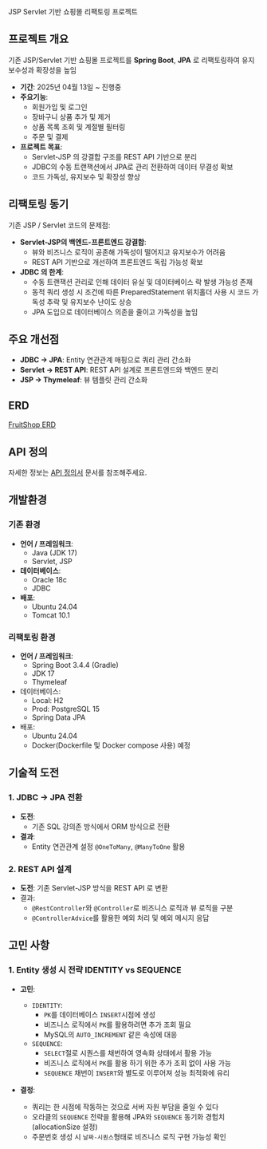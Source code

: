
JSP Servlet 기반 쇼핑몰 리팩토링 프로젝트

## 프로젝트 개요
기존 JSP/Servlet 기반 쇼핑몰 프로젝트를 **Spring Boot**, **JPA** 로 리팩토링하여 유지보수성과 확장성을 높임

- **기간**: 2025년 04월 13일 ~ 진행중
- **주요기능**:
	- 회원가입 및 로그인
	- 장바구니 상품 추가 및 제거
	- 상품 목록 조회 및 계절별 필터링
	- 주문 및 결제
- **프로젝트 목표**:
	- Servlet-JSP 의 강결합 구조를 REST API 기반으로 분리
	- JDBC의 수동 트랜잭션에서 JPA로 관리 전환하여 데이터 무결성 확보
	- 코드 가독성, 유지보수 및 확장성 향상


## 리팩토링 동기
기존 JSP / Servlet 코드의 문제점:

- **Servlet-JSP의 백엔드-프론트엔드 강결합**:
	- 뷰와 비즈니스 로직이 공존해 가독성이 떨어지고 유지보수가 어려움
	- REST API 기반으로 개선하여 프론트엔드 독립 가능성 확보
- **JDBC 의 한계**:
	- 수동 트랜잭션 관리로 인해 데이터 유실 및 데이터베이스 락 발생 가능성 존재
	- 동적 쿼리 생성 시 조건에 따른 PreparedStatement 위치홀더 사용 시 코드 가독성 추락 및 유지보수 난이도 상승
	- JPA 도입으로 데이터베이스 의존을 줄이고 가독성을 높임


## 주요 개선점

- **JDBC → JPA**: Entity 연관관계 매핑으로 쿼리 관리 간소화
- **Servlet → REST API**: REST API 설계로 프론트엔드와 백엔드 분리
- **JSP → Thymeleaf**: 뷰 템플릿 관리 간소화

## ERD
[FruitShop ERD](https://www.erdcloud.com/d/7S9xt8SMDxY87zEFz)


## API 정의
자세한 정보는 [API 정의서](docs/api-definition.md) 문서를 참조해주세요.


##  개발환경
### 기존 환경
- **언어 / 프레임워크**:
	- Java (JDK 17)
	- Servlet, JSP
- **데이터베이스**:
	- Oracle 18c
	- JDBC
- **배포**:
	- Ubuntu 24.04
	- Tomcat 10.1
### 리팩토링 환경
- **언어 / 프레임워크**:
	- Spring Boot 3.4.4 (Gradle)
	- JDK 17
	- Thymeleaf
- 데이터베이스:
	- Local: H2
	- Prod: PostgreSQL 15
	- Spring Data JPA
- 배포:
	- Ubuntu 24.04
 	- Docker(Dockerfile 및 Docker compose 사용) 예정 


## 기술적 도전
### 1. JDBC → JPA 전환
- **도전**: 
	- 기존 SQL 강의존 방식에서 ORM 방식으로 전환
- **결과**:
	- Entity 연관관계 설정 `@OneToMany`, `@ManyToOne` 활용

### 2. REST API 설계
- **도전**: 기존 Servlet-JSP 방식을 REST API 로 변환
- 결과:
	- `@RestController`와 `@Controller`로 비즈니스 로직과 뷰 로직을 구분
	- `@ControllerAdvice`를 활용한 예외 처리 및 예외 메시지 응답


## 고민 사항

### 1. Entity 생성 시 전략 IDENTITY vs SEQUENCE
- **고민**:
	- `IDENTITY`:
		- `PK`를 데이터베이스 `INSERT`시점에 생성
		- 비즈니스 로직에서 `PK`를 활용하려면 추가 조회 필요
		- MySQL의 `AUTO_INCREMENT` 같은 속성에 대응
	- `SEQUENCE`:
		- `SELECT`절로 시퀀스를 채번하여 영속화 상태에서 활용 가능
		- 비즈니스 로직에서 `PK`를 활용 하기 위한 추가 조회 없이 사용 가능
		- `SEQUENCE` 채번이 `INSERT`와 별도로 이루어져 성능 최적화에 유리

- **결정**:
	- 쿼리는 한 시점에 작동하는 것으로 서버 자원 부담을 줄일 수 있다
	- 오라클의 `SEQUENCE` 전략을 활용해 JPA와 `SEQUENCE` 동기화 경험치 (allocationSize 설정)
	- 주문번호 생성 시 `날짜-시퀀스`형태로 비즈니스 로직 구현 가능성 확인



